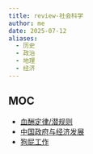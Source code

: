 ```yaml
---
title: review-社会科学
author: me
date: 2025-07-12
aliases:
  - 历史
  - 政治
  - 地理
  - 经济
---
```

## MOC

- [血酬定律/潜规则](card-@血酬定律-潜规则-血酬定律.md)
- [中国政府与经济发展](card-@置身事内-中国政府与经济发展.md)
- [狗屁工作](card-@毫无意义的工作-狗屁工作.md)